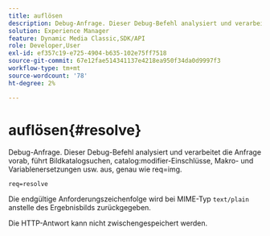 ```yaml
---
title: auflösen
description: Debug-Anfrage. Dieser Debug-Befehl analysiert und verarbeitet die Anfrage vorab, führt Bildkatalogsuchen, Katalogmodifikator-Einfügungen, Makro- und Variablenersetzungen usw. aus, genau wie req=img.
solution: Experience Manager
feature: Dynamic Media Classic,SDK/API
role: Developer,User
exl-id: ef357c19-e725-4904-b635-102e75ff7518
source-git-commit: 67e12fae514341137e4218ea950f34da0d9997f3
workflow-type: tm+mt
source-wordcount: '78'
ht-degree: 2%

---
```


# auflösen{#resolve}

Debug-Anfrage. Dieser Debug-Befehl analysiert und verarbeitet die Anfrage vorab, führt Bildkatalogsuchen, catalog:modifier-Einschlüsse, Makro- und Variablenersetzungen usw. aus, genau wie req=img.

`req=resolve`

Die endgültige Anforderungszeichenfolge wird bei MIME-Typ `text/plain` anstelle des Ergebnisbilds zurückgegeben.

Die HTTP-Antwort kann nicht zwischengespeichert werden.
